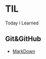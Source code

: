 # TIL
Today I Learned

## Git&GitHub
- [MarkDown](https://github.com/bullet84/TIL/blob/main/Git/MarkDown.md)
